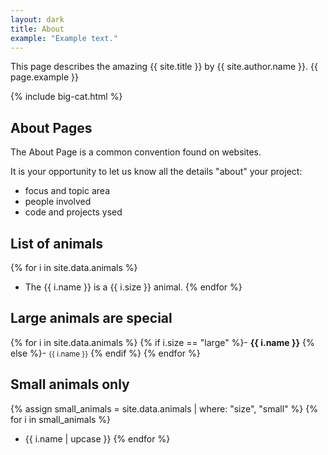 ```yaml
---
layout: dark
title: About
example: "Example text."
---
```


This page describes the amazing {{ site.title }} by {{ site.author.name }}.
{{ page.example }}

{% include big-cat.html %}

## About Pages

The About Page is a common convention found on websites.

It is your opportunity to let us know all the details "about" your project:

- focus and topic area
- people involved
- code and projects ysed

## List of animals

{% for i in site.data.animals %}
- The {{ i.name }} is a {{ i.size }} animal.
{% endfor %}

## Large animals are special

{% for i in site.data.animals %}
{% if i.size == "large" %}- <strong style="color: {{ i.color }};">{{ i.name }}</strong>
{% else %}- <small>{{ i.name }}</small>
{% endif %}
{% endfor %}

## Small animals only

{% assign small_animals = site.data.animals | where: "size", "small" %}
{% for i in small_animals %}
- {{ i.name | upcase }}
{% endfor %}
